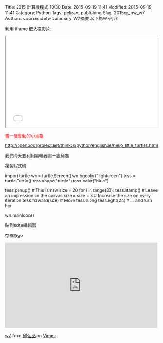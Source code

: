 Title: 2015 計算機程式 10/30
Date: 2015-09-19 11:41
Modified: 2015-09-19 11:41
Category: Python
Tags: pelican, publishing
Slug: 2015cp_hw_w7
Authors: coursemdetw
Summary: W7摘要
以下為W7內容

利用 iframe 嵌入投影片:

<iframe src="W7.html" width="500" height="300"></iframe>

<font color=red>畫一隻會動的小烏龜</font>

<font color=blue>http://openbookproject.net/thinkcs/python/english3e/hello_little_turtles.html </font>

我們今天要利用編輯器畫一隻烏龜

複製程式碼:

import turtle
wn = turtle.Screen()
wn.bgcolor("lightgreen")
tess = turtle.Turtle()
tess.shape("turtle")
tess.color("blue")

tess.penup()                # This is new
size = 20
for i in range(30):
   tess.stamp()             # Leave an impression on the canvas
   size = size + 3          # Increase the size on every iteration
   tess.forward(size)       # Move tess along
   tess.right(24)           #  ...  and turn her

wn.mainloop()

貼到scite編輯器

存檔後go

<iframe src="https://player.vimeo.com/video/152252204" width="500" height="281" frameborder="0" webkitallowfullscreen mozallowfullscreen allowfullscreen></iframe> <p><a href="https://vimeo.com/152252204">w7</a> from <a href="https://vimeo.com/user47988113">邱弘丞</a> on <a href="https://vimeo.com">Vimeo</a>.</p>
